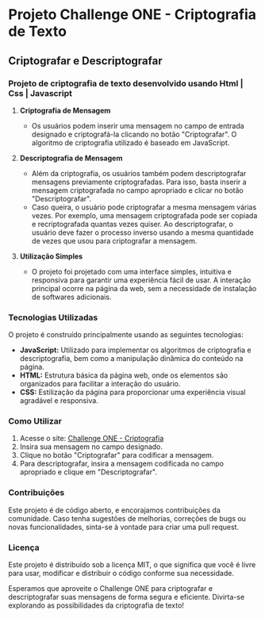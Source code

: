 # Projeto Challenge ONE - Criptografia de Texto
## Criptografar e Descriptografar

### Projeto de criptografia de texto desenvolvido usando Html | Css | Javascript
1. **Criptografia de Mensagem**
   - Os usuários podem inserir uma mensagem no campo de entrada designado e criptografá-la clicando no botão "Criptografar". O algoritmo de criptografia utilizado é baseado em JavaScript.

2. **Descriptografia de Mensagem**
   - Além da criptografia, os usuários também podem descriptografar mensagens previamente criptografadas. Para isso, basta inserir a mensagem criptografada no campo apropriado e clicar no botão "Descriptografar".
   - Caso queira, o usuário pode criptografar a mesma mensagem várias vezes. Por exemplo, uma mensagem criptografada pode ser copiada e recriptografada quantas vezes quiser. Ao descriptografar, o usuário deve fazer o processo inverso usando a mesma quantidade de vezes que usou para criptografar a mensagem.

3. **Utilização Simples**
   - O projeto foi projetado com uma interface simples, intuitiva e responsiva para garantir uma experiência fácil de usar. A interação principal ocorre na página da web, sem a necessidade de instalação de softwares adicionais.

### Tecnologias Utilizadas
O projeto é construído principalmente usando as seguintes tecnologias:
- **JavaScript:** Utilizado para implementar os algoritmos de criptografia e descriptografia, bem como a manipulação dinâmica do conteúdo na página.
- **HTML:** Estrutura básica da página web, onde os elementos são organizados para facilitar a interação do usuário.
- **CSS:** Estilização da página para proporcionar uma experiência visual agradável e responsiva.

### Como Utilizar
1. Acesse o site: [Challenge ONE - Criptografia]()
2. Insira sua mensagem no campo designado.
3. Clique no botão "Criptografar" para codificar a mensagem.
4. Para descriptografar, insira a mensagem codificada no campo apropriado e clique em "Descriptografar".

### Contribuições
Este projeto é de código aberto, e encorajamos contribuições da comunidade. Caso tenha sugestões de melhorias, correções de bugs ou novas funcionalidades, sinta-se à vontade para criar uma pull request.

### Licença
Este projeto é distribuído sob a licença MIT, o que significa que você é livre para usar, modificar e distribuir o código conforme sua necessidade.

Esperamos que aproveite o Challenge ONE para criptografar e descriptografar suas mensagens de forma segura e eficiente. Divirta-se explorando as possibilidades da criptografia de texto!
